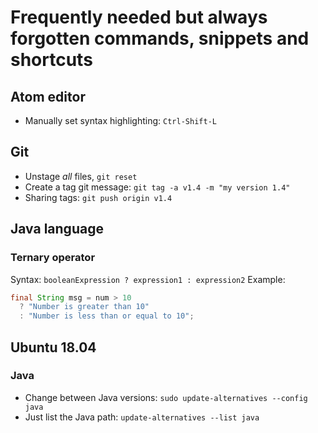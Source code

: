 # Frequently needed but always forgotten commands, snippets and shortcuts

## Atom editor
- Manually set syntax highlighting: ```Ctrl-Shift-L```

## Git
- Unstage *all* files, ```git reset```
- Create a tag git message: ```git tag -a v1.4 -m "my version 1.4"```
- Sharing tags: ```git push origin v1.4```

## Java language

### Ternary operator
Syntax: ```booleanExpression ? expression1 : expression2```
Example:
```Java
final String msg = num > 10
  ? "Number is greater than 10"
  : "Number is less than or equal to 10";
```  

## Ubuntu 18.04

### Java
- Change between Java versions: ```sudo update-alternatives --config java```
- Just list the Java path: ```update-alternatives --list java```
